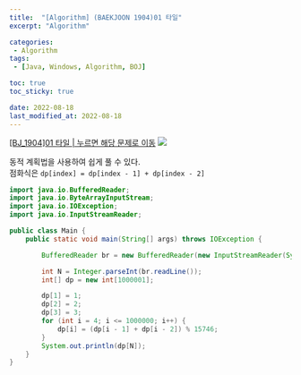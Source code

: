 ```yaml
---
title:  "[Algorithm] (BAEKJOON 1904)01 타일"
excerpt: "Algorithm"

categories:
 - Algorithm
tags:
 - [Java, Windows, Algorithm, BOJ]

toc: true
toc_sticky: true

date: 2022-08-18
last_modified_at: 2022-08-18
---
```


[[BJ_1904]01 타일 | 누르면 해당 문제로 이동](https://www.acmicpc.net/problem/1904)
![](https://velog.velcdn.com/images/leewg97/post/26433b7e-674e-4072-9eb6-dda1d69ea2b8/image.png)

동적 계획법을 사용하여 쉽게 풀 수 있다. <br>
점화식은 ```dp[index] = dp[index - 1] + dp[index - 2]```

```java
import java.io.BufferedReader;
import java.io.ByteArrayInputStream;
import java.io.IOException;
import java.io.InputStreamReader;

public class Main {
    public static void main(String[] args) throws IOException {

        BufferedReader br = new BufferedReader(new InputStreamReader(System.in));

        int N = Integer.parseInt(br.readLine());
        int[] dp = new int[1000001];

        dp[1] = 1;
        dp[2] = 2;
        dp[3] = 3;
        for (int i = 4; i <= 1000000; i++) {
            dp[i] = (dp[i - 1] + dp[i - 2]) % 15746;
        }
        System.out.println(dp[N]);
    }
}
```
